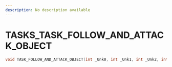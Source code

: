 ```yaml
---
description: No description available 
---
```


# TASKS\_TASK_FOLLOW_AND_ATTACK_OBJECT

```cpp
void TASK_FOLLOW_AND_ATTACK_OBJECT(int _Unk0, int _Unk1, int _Unk2, int _Unk3, int _Unk4, int _Unk5, int _Unk6, int _Unk7, int _Unk8);
```